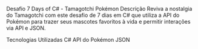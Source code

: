 Desafio 7 Days of C# - Tamagotchi Pokémon
Descrição
Reviva a nostalgia do Tamagotchi com este desafio de 7 dias em C# que utiliza a API do Pokémon para trazer seus mascotes favoritos à vida e permitir interações via API e JSON. 


Tecnologias Utilizadas
C#
API do Pokémon
JSON


